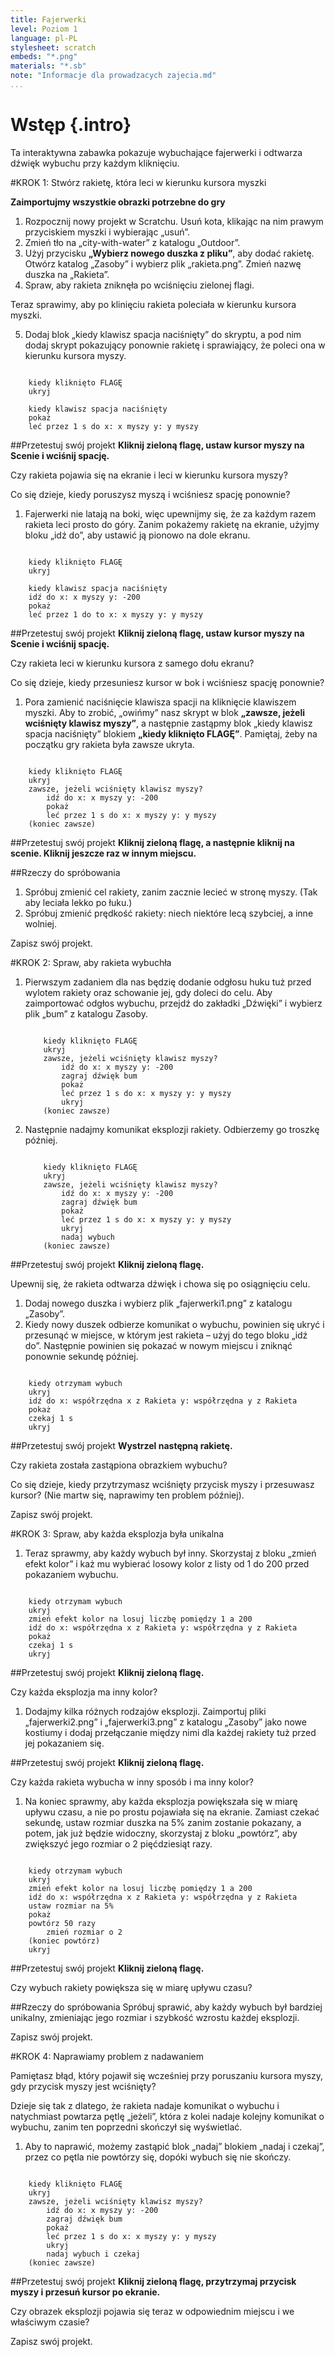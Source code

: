 ```yaml
---
title: Fajerwerki
level: Poziom 1
language: pl-PL
stylesheet: scratch
embeds: "*.png"
materials: "*.sb"
note: "Informacje dla prowadzacych zajecia.md"
...
```


# Wstęp {.intro}

Ta interaktywna zabawka pokazuje wybuchające fajerwerki i odtwarza dźwięk wybuchu przy każdym kliknięciu.

#KROK 1: Stwórz rakietę, która leci w kierunku kursora myszki

__Zaimportujmy wszystkie obrazki potrzebne do gry__

1. Rozpocznij nowy projekt w Scratchu. Usuń kota, klikając na nim prawym przyciskiem myszki i wybierając „usuń”.
2. Zmień tło na „city-with-water” z katalogu „Outdoor”.
3. Użyj przycisku __„Wybierz nowego duszka z pliku”__, aby dodać rakietę. Otwórz katalog „Zasoby” i wybierz plik „rakieta.png”. Zmień nazwę duszka na „Rakieta”.
4. Spraw, aby rakieta zniknęła po wciśnięciu zielonej flagi.

Teraz sprawimy, aby po klinięciu rakieta poleciała w kierunku kursora myszki.

5. Dodaj blok „kiedy klawisz spacja naciśnięty” do skryptu, a pod nim dodaj skrypt pokazujący ponownie rakietę i sprawiający, że poleci ona w kierunku kursora myszy.

```scratch

	kiedy kliknięto FLAGĘ
	ukryj

	kiedy klawisz spacja naciśnięty
	pokaż
	leć przez 1 s do x: x myszy y: y myszy
```

##Przetestuj swój projekt
__Kliknij zieloną flagę, ustaw kursor myszy na Scenie i wciśnij spację.__

Czy rakieta pojawia się na ekranie i leci w kierunku kursora myszy?

Co się dzieje, kiedy poruszysz myszą i wciśniesz spację ponownie?

1. Fajerwerki nie latają na boki, więc upewnijmy się, że za każdym razem rakieta leci prosto do góry. Zanim pokażemy rakietę na ekranie, użyjmy bloku „idź do”, aby ustawić ją pionowo na dole ekranu.

```scratch

	kiedy kliknięto FLAGĘ
	ukryj

	kiedy klawisz spacja naciśnięty
	idź do x: x myszy y: -200
	pokaż
	leć przez 1 do to x: x myszy y: y myszy
```

##Przetestuj swój projekt
__Kliknij zieloną flagę, ustaw kursor myszy na Scenie i wciśnij spację.__

Czy rakieta leci w kierunku kursora z samego dołu ekranu?

Co się dzieje, kiedy przesuniesz kursor w bok i wciśniesz spację ponownie?

1. Pora zamienić naciśnięcie klawisza spacji na kliknięcie klawiszem myszki. Aby to zrobić, „owińmy” nasz skrypt w blok __„zawsze, jeżeli wciśnięty klawisz myszy”__, a następnie zastąpmy blok „kiedy klawisz spacja naciśnięty” blokiem __„kiedy kliknięto FLAGĘ”__. Pamiętaj, żeby na początku gry rakieta była zawsze ukryta.

```scratch

	kiedy kliknięto FLAGĘ
	ukryj
	zawsze, jeżeli wciśnięty klawisz myszy?
		idź do x: x myszy y: -200
		pokaż
		leć przez 1 s do x: x myszy y: y myszy
	(koniec zawsze)
```

##Przetestuj swój projekt
__Kliknij zieloną flagę, a następnie kliknij na scenie. Kliknij jeszcze raz w innym miejscu.__

##Rzeczy do spróbowania
1. Spróbuj zmienić cel rakiety, zanim zacznie lecieć w stronę myszy. (Tak aby leciała lekko po łuku.)
2. Spróbuj zmienić prędkość rakiety: niech niektóre lecą szybciej, a inne wolniej.

Zapisz swój projekt.

#KROK 2: Spraw, aby rakieta wybuchła

1. Pierwszym zadaniem dla nas będzię dodanie odgłosu huku tuż przed wylotem rakiety oraz schowanie jej, gdy doleci do celu. Aby zaimportować odgłos wybuchu, przejdź do zakładki „Dźwięki” i wybierz plik „bum” z katalogu Zasoby.

    ```scratch

        kiedy kliknięto FLAGĘ
        ukryj
        zawsze, jeżeli wciśnięty klawisz myszy?
            idź do x: x myszy y: -200
            zagraj dźwięk bum
            pokaż
            leć przez 1 s do x: x myszy y: y myszy
            ukryj
        (koniec zawsze)
    ```

2. Następnie nadajmy komunikat eksplozji rakiety. Odbierzemy go troszkę później.

    ```scratch

        kiedy kliknięto FLAGĘ
        ukryj
        zawsze, jeżeli wciśnięty klawisz myszy?
            idź do x: x myszy y: -200
            zagraj dźwięk bum
            pokaż
            leć przez 1 s do x: x myszy y: y myszy
            ukryj
            nadaj wybuch
        (koniec zawsze)
    ```

##Przetestuj swój projekt
__Kliknij zieloną flagę.__

Upewnij się, że rakieta odtwarza dźwięk i chowa się po osiągnięciu celu.

1. Dodaj nowego duszka i wybierz plik „fajerwerki1.png” z katalogu „Zasoby”.
2. Kiedy nowy duszek odbierze komunikat o wybuchu, powinien się ukryć i przesunąć w miejsce, w którym jest rakieta – użyj do tego bloku „idź do”. Następnie powinien się pokazać w nowym miejscu i zniknąć ponownie sekundę później.

```scratch

	kiedy otrzymam wybuch
	ukryj
	idź do x: współrzędna x z Rakieta y: współrzędna y z Rakieta
	pokaż
	czekaj 1 s
	ukryj
```

##Przetestuj swój projekt
__Wystrzel następną rakietę.__

Czy rakieta została zastąpiona obrazkiem wybuchu?

Co się dzieje, kiedy przytrzymasz wciśnięty przycisk myszy i przesuwasz kursor? (Nie martw się, naprawimy ten problem później).

Zapisz swój projekt.

#KROK 3: Spraw, aby każda eksplozja była unikalna

1. Teraz sprawmy, aby każdy wybuch był inny. Skorzystaj z bloku „zmień efekt kolor” i każ mu wybierać losowy kolor z listy od 1 do 200 przed pokazaniem wybuchu.

```scratch

	kiedy otrzymam wybuch
	ukryj
	zmień efekt kolor na losuj liczbę pomiędzy 1 a 200
	idź do x: współrzędna x z Rakieta y: współrzędna y z Rakieta
	pokaż
	czekaj 1 s
	ukryj
```

##Przetestuj swój projekt
__Kliknij zieloną flagę.__

Czy każda eksplozja ma inny kolor?

1. Dodajmy kilka różnych rodzajów eksplozji. Zaimportuj pliki „fajerwerki2.png” i „fajerwerki3.png” z katalogu „Zasoby” jako nowe kostiumy i dodaj przełączanie między nimi dla każdej rakiety tuż przed jej pokazaniem się.

##Przetestuj swój projekt
__Kliknij zieloną flagę.__

Czy każda rakieta wybucha w inny sposób i ma inny kolor?

1. Na koniec sprawmy, aby każda eksplozja powiększała się w miarę upływu czasu, a nie po prostu pojawiała się na ekranie. Zamiast czekać sekundę, ustaw rozmiar duszka na 5% zanim zostanie pokazany, a potem, jak już będzie widoczny, skorzystaj z bloku „powtórz”, aby zwiększyć jego rozmiar o 2 pięćdziesiąt razy.

```scratch

	kiedy otrzymam wybuch
	ukryj
	zmień efekt kolor na losuj liczbę pomiędzy 1 a 200
	idź do x: współrzędna x z Rakieta y: współrzędna y z Rakieta
	ustaw rozmiar na 5%
	pokaż
	powtórz 50 razy
		zmień rozmiar o 2
	(koniec powtórz)
	ukryj
```

##Przetestuj swój projekt
__Kliknij zieloną flagę.__

Czy wybuch rakiety powiększa się w miarę upływu czasu?

##Rzeczy do spróbowania
Spróbuj sprawić, aby każdy wybuch był bardziej unikalny, zmieniając jego rozmiar i szybkość wzrostu każdej eksplozji.

Zapisz swój projekt.

#KROK 4: Naprawiamy problem z nadawaniem

Pamiętasz błąd, który pojawił się wcześniej przy poruszaniu kursora myszy, gdy przycisk myszy jest wciśnięty?

Dzieje się tak z dlatego, że rakieta nadaje komunikat o wybuchu i natychmiast powtarza pętlę „jeżeli”, która z kolei nadaje kolejny komunikat o wybuchu, zanim ten poprzedni skończył się wyświetlać.

1. Aby to naprawić, możemy zastąpić blok „nadaj” blokiem „nadaj i czekaj”, przez co pętla nie powtórzy się, dopóki wybuch się nie skończy.

```scratch

	kiedy kliknięto FLAGĘ
	ukryj
	zawsze, jeżeli wciśnięty klawisz myszy?
		idź do x: x myszy y: -200
		zagraj dźwięk bum
		pokaż
		leć przez 1 s do x: x myszy y: y myszy
		ukryj
		nadaj wybuch i czekaj
	(koniec zawsze)

```

##Przetestuj swój projekt
__Kliknij zieloną flagę, przytrzymaj przycisk myszy i przesuń kursor po ekranie.__

Czy obrazek eksplozji pojawia się teraz w odpowiednim miejscu i we właściwym czasie?

Zapisz swój projekt.
